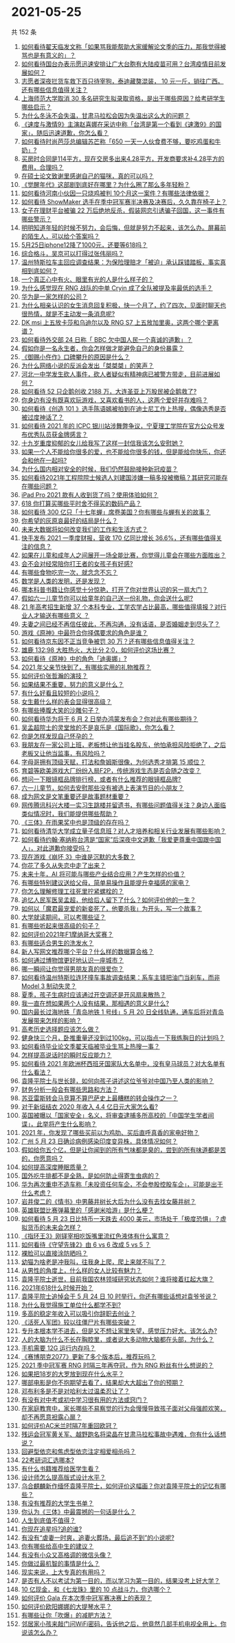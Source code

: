 # 2021-05-25

共 152 条

<!-- BEGIN -->
<!-- 最后更新时间 Tue May 25 2021 16:10:41 GMT+0800 (China Standard Time) -->

1. [如何看待翟天临发文称「如果骂我能帮助大家缓解论文季的压力，那我觉得被骂也是有意义的」？](https://www.zhihu.com/question/461072666)
2. [如何看待国台办表示愿迅速安排让广大台胞有大陆疫苗可用？台湾疫情目前发展如何？](https://www.zhihu.com/question/461266182)
3. [志愿者深夜拦货车救下百只待宰狗，泰迪藏獒混装， 10
   元一斤，销往广西。还有哪些信息值得关注？](https://www.zhihu.com/question/461282064)
4. [上海师范大学取消 30
   多名研究生拟录取资格，是出于哪些原因？给考研学生哪些启示？](https://www.zhihu.com/question/461141160)
5. [为什么冬泳不会失温，甘肃马拉松会因为失温出这么大的问题？](https://www.zhihu.com/question/460950129)
6. [《速度与激情9》主演赵喜娜在采访中称「台湾是第一个看到《速激9》的国家」，随后迅速道歉，你怎么看？](https://www.zhihu.com/question/461250975)
7. [如何看待时尚芭莎总编辑苏芒称「650
   一天一人伙食费不够，要吃鸡蛋和牛奶」?](https://www.zhihu.com/question/461057693)
8. [买房时合同是114平方，现在交房多出来4.28平方，开发商要求补4.28平方的费用，合理吗？](https://www.zhihu.com/question/460780593)
9. [在硕士论文致谢里感谢自己的猫咪，真的可以吗？](https://www.zhihu.com/question/461220227)
10. [《觉醒年代》这部剧到底好在哪里？为什么圈了那么多年轻粉？](https://www.zhihu.com/question/459410613)
11. [如何看待河南小伙因一只烧鸡被判
    10个月这一案件？有哪些法律依据？](https://www.zhihu.com/question/460929448)
12. [如何看待 ShowMaker
    选手在季中冠军赛半决赛及决赛后，久久靠在椅子上？](https://www.zhihu.com/question/460956969)
13. [女子在理财平台被骗 22
    万后绝地反杀，假装网恋引诱骗子回国，这一事件有哪些警示？](https://www.zhihu.com/question/461157072)
14. [明明知道年轻的时候不努力，会后悔，但就是努力不起来，该怎么办。屏幕前的陌生人，可以给个答案吗？](https://www.zhihu.com/question/460760077)
15. [5月25日iphone12降了1000元，还要等618吗？](https://www.zhihu.com/question/461245434)
16. [综合格斗，吴京可以打得过张伟丽吗？](https://www.zhihu.com/question/423787485)
17. [温州特斯拉车主回应调查结果：为保险理赔才「被迫」承认踩错踏板，事实真相到底如何？](https://www.zhihu.com/question/461186429)
18. [一个真正心中有火、眼里有光的人是什么样子的？](https://www.zhihu.com/question/424454066)
19. [为什么感觉现在 RNG 战队的中单 Cryin
    成了全队被提及率最低的选手？](https://www.zhihu.com/question/459637700)
20. [华为是一家怎样的公司？](https://www.zhihu.com/question/20757538)
21. [为什么相亲认识的女生消息回复积极，快一个月了，约了四次，见面时聊天也很热情，就是不主动发一条消息呢?](https://www.zhihu.com/question/460678480)
22. [DK msi 上五放卡莎和乌迪尔以及 RNG S7
    上五放加里奥，这两个哪个更离谱？](https://www.zhihu.com/question/461135171)
23. [如何看待外交部 24 日称「 BBC
    欠中国人民一个真诚的道歉」？](https://www.zhihu.com/question/461173656)
24. [假如你是一名永生者，你会怎样做才能避免自己的身份暴露？](https://www.zhihu.com/question/438453657)
25. [《御赐小仵作》口碑攀升的原因是什么？](https://www.zhihu.com/question/458323942)
26. [为什么网络小说的反派会发出「桀桀桀」的笑声？](https://www.zhihu.com/question/318052604)
27. [河北一中学发生砍人事件，砍人者疑似有精神病已被警方带走，目前进展如何？](https://www.zhihu.com/question/461161536)
28. [如何看待 52 只企鹅创收 2188
    万，大连圣亚上万股民被企鹅救了?](https://www.zhihu.com/question/460735226)
29. [你身边有没有既喜欢玩游戏，又喜欢看书的人，这两个爱好并存难吗？](https://www.zhihu.com/question/309041066)
30. [如何看待《创造 101
    》选手陈语嫣被拍到在迪士尼工作上热搜，偶像选秀是否被过度神话了？](https://www.zhihu.com/question/461102674)
31. [如何看待 2021 年的 ICPC
    银川站涉舞弊争议，宁夏理工学院在官方公众号发布优秀队员获金牌感言？](https://www.zhihu.com/question/461222006)
32. [十九岁重度抑郁的女儿给我写了这样一封信我该怎么安慰她？](https://www.zhihu.com/question/460881487)
33. [如果一个人不能给你很多的爱，也不能给你很多的钱，但是能给你快乐，你还会和他在一起吗?](https://www.zhihu.com/question/458007669)
34. [为什么国内相对安全的时候，我们仍然鼓励接种新冠疫苗？](https://www.zhihu.com/question/460128927)
35. [如何看待2021年工程院院士候选人刘建国涉嫌一稿多投被撤稿？其研究可能存在哪些问题？](https://www.zhihu.com/question/456861375)
36. [iPad Pro 2021 款有人收到货了吗？使用体验如何？](https://www.zhihu.com/question/459522427)
37. [618 你打算买哪些平时舍不得买的数码产品？](https://www.zhihu.com/question/399994145)
38. [如何看待 300
    亿只「十七年蝉」席卷美国？你有哪些与蝉有关的故事？](https://www.zhihu.com/question/461290050)
39. [你希望的灰原哀最好的结局是什么？](https://www.zhihu.com/question/316395335)
40. [未来大数据将如何改变我们的工作和生活方式？](https://www.zhihu.com/question/459927183)
41. [快手发布 2021 一季度财报，营收 170 亿同比增长
    36.6%，还有哪些值得关注的信息？](https://www.zhihu.com/question/461170195)
42. [如果在儿童和成年人之间展开一场全能比赛，你觉得儿童会在哪些方面胜出？](https://www.zhihu.com/question/459854374)
43. [会不会对经常陪你打王者的女孩子有好感?](https://www.zhihu.com/question/460610922)
44. [有哪些食物吃完一次，就念念不忘？](https://www.zhihu.com/question/310418039)
45. [数学是人类的发明，还是发现？](https://www.zhihu.com/question/19746620)
46. [哪本科普书籍让你感觉十分惊艳，打开了你对世界认识的另一扇大门？](https://www.zhihu.com/question/456082089)
47. [假如六一儿童节你可以给童年的自己送一份礼物，你会送什么呢?](https://www.zhihu.com/question/461217594)
48. [21 年高考招生新增 37 个本科专业，工学农学占比最高，哪些值得填报？对行业人才输送有哪些意义
    ？](https://www.zhihu.com/question/461144136)
49. [夫妻之间已经不再信任彼此，不再沟通，没有话语，是否婚姻走到尽头了？](https://www.zhihu.com/question/452194109)
50. [游戏《原神》中最符合你择偶要求的角色是谁？](https://www.zhihu.com/question/460532433)
51. [如何看待京东因不正当竞争被罚 30 万？还有哪些信息值得关注？](https://www.zhihu.com/question/461142444)
52. [雄鹿 132:98 大胜热火，大比分 2:0，如何评价这场比赛？](https://www.zhihu.com/question/461261231)
53. [如何看待《原神》中的角色「迪奥娜」?](https://www.zhihu.com/question/460105426)
54. [2021 年父亲节快到了，有哪些实用的礼物推荐？](https://www.zhihu.com/question/460457092)
55. [如何评价张哲瀚的演技？](https://www.zhihu.com/question/447553370)
56. [如果结果不重要，努力的意义是什么？](https://www.zhihu.com/question/459591632)
57. [有什么好看且较短的小说吗？](https://www.zhihu.com/question/451649819)
58. [女生戴什么样的表会显得很高级？](https://www.zhihu.com/question/332152076)
59. [有哪些捧腹大笑的沙雕句子？](https://www.zhihu.com/question/448936519)
60. [如何看待华为将于 6 月 2
    日举办鸿蒙发布会？你对此有哪些期待？](https://www.zhihu.com/question/461265675)
61. [吴孟超院士的灵堂放的不是哀乐是《国际歌》，你怎么看？](https://www.zhihu.com/question/461144113)
62. [你是怎样发现自己怀孕的？](https://www.zhihu.com/question/46896932)
63. [我朋友在一家公司上班，老板想让他当挂名股东，他怕承担风险拒绝了，之后老板又让他当监事，有风险吗？](https://www.zhihu.com/question/362109964)
64. [字母哥拥有顶级天赋，打法和詹姆斯很像，为何选秀才排第 15
    顺位？](https://www.zhihu.com/question/459746722)
65. [育碧等欧美游戏大厂纷纷入局F2P，传统游戏生态是否会随之改变？](https://www.zhihu.com/question/460523655)
66. [想问一下眼镜框品牌排行榜，或者有什么推荐的眼镜框品牌?](https://www.zhihu.com/question/385438631)
67. [六一儿童节，如何去安慰那些没有被选上表演节目的小朋友？](https://www.zhihu.com/question/459501858)
68. [成为网文是文笔重要还是故事题材重要？](https://www.zhihu.com/question/456567305)
69. [网传腾讯科兴大楼一实习生跳楼并留遗书，有哪些问题值得关注？身边人面临类似情况时，我们能提供哪些帮助？](https://www.zhihu.com/question/460897836)
70. [《三体》在雨果奖中也是顶级的存在吗？](https://www.zhihu.com/question/375868993)
71. [如何看待清华大学成立量子信息班？对人才培养和相关行业发展有哪些影响？](https://www.zhihu.com/question/461172384)
72. [如何看待约翰·塞纳称台湾是“国家”后深夜中文道歉「我爱更尊重中国跟中国人」，对此道歉你接受吗？](https://www.zhihu.com/question/461272184)
73. [现在游戏《崩坏 3》中谁是沉默的大多数？](https://www.zhihu.com/question/460467172)
74. [你花了多久从失恋中走了出来？](https://www.zhihu.com/question/60261558)
75. [未来十年，AI 将可能与哪些产业结合应用？产生怎样的价值？](https://www.zhihu.com/question/459895828)
76. [有哪些特别建议送给父母，简单易操作且能提升幸福感的家电？](https://www.zhihu.com/question/437319300)
77. [你怎么理解修理工往死里拧紧螺栓的？](https://www.zhihu.com/question/330337597)
78. [追忆人民军医吴孟超，他给后人留下了什么？如何评价他的一生？](https://www.zhihu.com/question/461115676)
79. [如何以「魔君最宠爱的新妾死了，他要杀我」为开头，写一个故事？](https://www.zhihu.com/question/439794846)
80. [大学就读期间，可以考哪些证？](https://www.zhihu.com/question/64774666)
81. [有哪些听起来很高级的句子？](https://www.zhihu.com/question/371328870)
82. [如何评价2021年F1摩纳哥大奖赛？](https://www.zhihu.com/question/460636556)
83. [有哪些适合男生的洗发水？](https://www.zhihu.com/question/298725045)
84. [新人写网文推荐哪个平台？什么样的数据算合格？](https://www.zhihu.com/question/460294309)
85. [如何通过博物馆更好地认识一座城市？](https://www.zhihu.com/question/460151508)
86. [哪一瞬间让你觉得男朋友真的很爱你？](https://www.zhihu.com/question/356450688)
87. [如何看待温州特斯拉连环撞车事故调查结果：系车主错把油门当刹车，而非 Model 3
    制动失灵？](https://www.zhihu.com/question/460994177)
88. [夏季，孩子生病时应该通过开空调还是开风扇来散热？](https://www.zhihu.com/question/459275922)
89. [我一直在想如果两个人没有结果，那相遇的意义是什么?](https://www.zhihu.com/question/458137332)
90. [国内最长过海地铁「青岛地铁 1 号线」5 月 20
    日全线轨通，通车后将对青岛发展带来怎样的影响？](https://www.zhihu.com/question/460610229)
91. [高考历史选择题应该怎么做？](https://www.zhihu.com/question/23799254)
92. [健身快三个月，卧推重量还没到过100kg，可以指点一下我练胸日的计划吗？](https://www.zhihu.com/question/460421403)
93. [如何看待毕业论文季翟天临被毕业生骂上热搜一事？](https://www.zhihu.com/question/326331691)
94. [怎样提高说话时的瞬时反应能力？](https://www.zhihu.com/question/20733826)
95. [如何看待 2021
    年欧洲杯西班牙国家队大名单中，没有皇马球员？对大名单有什么看法？](https://www.zhihu.com/question/461189103)
96. [袁隆平院士与世长辞，如何向孩子讲述这位爷爷对中国乃至人类的影响？](https://www.zhihu.com/question/460783227)
97. [财务分析一般会有哪些思路和方法？](https://www.zhihu.com/question/63344625)
98. [苏亚雷斯转会马竞算不算巴萨史上最糟糕的转会操作之一？](https://www.zhihu.com/question/461046812)
99. [对于新垣结衣 2020 年收入 4.4 亿日元大家怎么看?](https://www.zhihu.com/question/460388125)
100. [英国被曝以「国家安全」名义，将审查逮捕多所高校的「中国学生学者间谍」，此举将产生什么影响？](https://www.zhihu.com/question/461115877)
101. [2021
     年，你发现了哪些买前以为鸡肋、买后直呼真香的家电好物？](https://www.zhihu.com/question/439261537)
102. [广州 5 月 23 日确诊病例感染印度变异株，具体情况如何？](https://www.zhihu.com/question/461097419)
103. [假如给你五个亿，但是让你闻到的所有气味都是臭的，尝到的所有味道都是苦的，你愿意吗？](https://www.zhihu.com/question/455732442)
104. [如何提高深度睡眠质量？](https://www.zhihu.com/question/21367788)
105. [国外吃牛排都不是全熟，是如何防止得寄生虫病的？](https://www.zhihu.com/question/31209119)
106. [华为再次重申不造车称「未投资任何车企，不会参股控股车企」，可能是出于什么考虑？](https://www.zhihu.com/question/461125573)
107. [岩井俊二的《情书》中男藤井树长大后为什么没有去找女藤井树？](https://www.zhihu.com/question/299839767)
108. [英雄联盟比赛弹幕里的「感谢米哈游」是什么梗？](https://www.zhihu.com/question/459465233)
109. [如何看待 5 月 23 日比特币一天跌去 4000
     美元，市场处于「极度恐惧」？虚拟货币的未来会怎样？](https://www.zhihu.com/question/461095932)
110. [《指环王3》刚铎宰相吃饭嘴里流红色液体有什么寓意？](https://www.zhihu.com/question/353633870)
111. [如何看待《守望先锋2》由 6 vs 6 改成 5 vs 5 ？](https://www.zhihu.com/question/460587592)
112. [裸脸可以直接涂防晒吗？](https://www.zhihu.com/question/310586987)
113. [幼猫为啥老是冲我叫，往我身上爬，爬上来就不叫了？](https://www.zhihu.com/question/460081963)
114. [从男性的角度上，什么样的女人比较有魅力？](https://www.zhihu.com/question/26121881)
115. [袁隆平院士逝世，目前我国农林领域研究状态如何？谁将接着扛起大旗？](https://www.zhihu.com/question/460815298)
116. [2021年618什么时候开始？](https://www.zhihu.com/question/459767961)
117. [袁隆平院士追悼会于 5 月 24 日 10
     时举行，你还有哪些话想对袁爷爷说？](https://www.zhihu.com/question/461057842)
118. [为什么我觉得施工单位什么都学不到?](https://www.zhihu.com/question/403999549)
119. [多高的稳定年收入可以吸引你辞职去创业？](https://www.zhihu.com/question/461040377)
120. [《活死人军团》较以往僵尸片有哪些突破？](https://www.zhihu.com/question/460636816)
121. [专升本根本学不进去，但是又不想让家里失望，感觉压力好大。该怎么办?](https://www.zhihu.com/question/452800161)
122. [人的大脑为什么不长在胸腔里，或者说大多动物大脑都在头部，为什么？](https://www.zhihu.com/question/431761419)
123. [手机需要 12G 运行内存吗？](https://www.zhihu.com/question/375186677)
124. [《赛博朋克2077》更新了多个版本后，推荐玩吗？](https://www.zhihu.com/question/459261164)
125. [2021 季中冠军赛 RNG 时隔三年再夺冠，作为 RNG
     粉丝有什么想说的？](https://www.zhihu.com/question/461077796)
126. [如果把18岁的大罗放到现在什么水平？](https://www.zhihu.com/question/460741575)
127. [哪部电影是你不抱期望去看了，结果却大大超出了你的预期？](https://www.zhihu.com/question/459734628)
128. [邓布利多是不是对哈利太过温柔忍让了？](https://www.zhihu.com/question/372051628)
129. [有没有对中考或初中学习很有用的方法或窍门？](https://www.zhihu.com/question/39983869)
130. [在家庭教育中，家长哪些不易察觉的行为会慢慢导致孩子面对父母强颜欢笑，却不再愿意袒露心扉？](https://www.zhihu.com/question/459355038)
131. [如何评价AC米兰时隔7年重回欧冠？](https://www.zhihu.com/question/461084243)
132. [残运会冠军黄关军、越野跑名将梁晶在甘肃马拉松事故中遇难，你有什么话想说？](https://www.zhihu.com/question/460968811)
133. [回避型依恋和焦虑型依恋注定相爱相杀吗？](https://www.zhihu.com/question/375537174)
134. [22考研词汇选哪本?](https://www.zhihu.com/question/440153505)
135. [有什么书籍推荐给医学生看？](https://www.zhihu.com/question/24346913)
136. [设计师怎么提高版式设计水平？](https://www.zhihu.com/question/32096068)
137. [乌合麒麟新作缅怀袁隆平院士，如何评价这幅画？你对袁隆平院士的记忆有哪些？](https://www.zhihu.com/question/460974262)
138. [有没有推荐的大学生书单？](https://www.zhihu.com/question/379721912)
139. [你认为《三体》中最震撼的一句话是什么？](https://www.zhihu.com/question/385420567)
140. [人生到底值不值得？](https://www.zhihu.com/question/307311764)
141. [你现在追星吗?追的谁?](https://www.zhihu.com/question/453024585)
142. [有没有“虐妻一时爽，追妻火葬场，最后追不到”的小说呢?](https://www.zhihu.com/question/397071668)
143. [你有哪些给高中生的建议？](https://www.zhihu.com/question/34684896)
144. [有没有小众又高格调的微信头像？](https://www.zhihu.com/question/412524633)
145. [你做过最机智的事情是什么？](https://www.zhihu.com/question/21850038)
146. [现实来说，上大专真的有用吗？](https://www.zhihu.com/question/457474857)
147. [是否有人不以考试为第一目的，而以学习为第一目的，结果没考上好大学？](https://www.zhihu.com/question/460572682)
148. [10 亿现金，和《七龙珠》里的 10 点战斗力，你选哪个？](https://www.zhihu.com/question/460173231)
149. [如何评价 Gala 在本次季中冠军赛决赛上的表现？](https://www.zhihu.com/question/461058033)
150. [如何评价欧阳娜娜的大提琴水平？](https://www.zhihu.com/question/24905791)
151. [有哪些让你「吹爆」的减肥方法？](https://www.zhihu.com/question/345589253)
152. [邻居家小孩来敲门问WiFi密码，告诉他之后，他竟然几部手机电视全用上。你说该怎么办？](https://www.zhihu.com/question/331281360)

<!-- END -->
